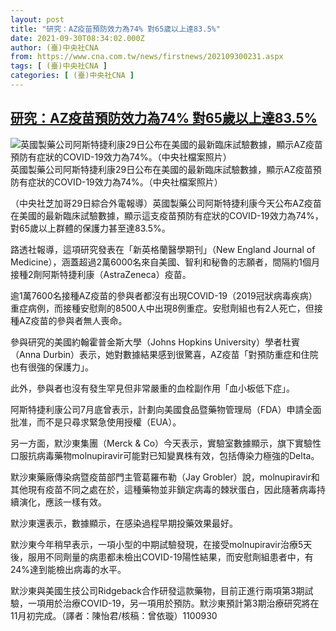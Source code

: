 ```yaml
---
layout: post
title: "研究：AZ疫苗預防效力為74% 對65歲以上達83.5%"
date: 2021-09-30T08:34:02.000Z
author: (臺)中央社CNA
from: https://www.cna.com.tw/news/firstnews/202109300231.aspx
tags: [ (臺)中央社CNA ]
categories: [ (臺)中央社CNA ]
---
```

<!--1632990842000-->
[研究：AZ疫苗預防效力為74% 對65歲以上達83.5%](https://www.cna.com.tw/news/firstnews/202109300231.aspx)
------

<div>
<div><div><div style="--aspect-ratio:2000/1669;"><picture><source media="(max-width: 414px)" data-srcset="https://imgcdn.cna.com.tw/www/WebPhotos/800/20210930/2000x1669_0363953737793.jpg"><source media="(min-width: 413px)" data-srcset="https://imgcdn.cna.com.tw/www/WebPhotos/1024/20210930/2000x1669_0363953737793.jpg"><img class='lazyload' data-src="https://imgcdn.cna.com.tw/www/WebPhotos/800/20210930/2000x1669_0363953737793.jpg" alt="英國製藥公司阿斯特捷利康29日公布在美國的最新臨床試驗數據，顯示AZ疫苗預防有症狀的COVID-19效力為74%。（中央社檔案照片）" data-srcset="https://imgcdn.cna.com.tw/www/WebPhotos/800/20210930/2000x1669_0363953737793.jpg 414w, https://imgcdn.cna.com.tw/www/WebPhotos/1024/20210930/2000x1669_0363953737793.jpg 1024w"></picture></div><div>英國製藥公司阿斯特捷利康29日公布在美國的最新臨床試驗數據，顯示AZ疫苗預防有症狀的COVID-19效力為74%。（中央社檔案照片）</div></div></div><div></div><div><p>（中央社芝加哥29日綜合外電報導）英國製藥公司阿斯特捷利康今天公布AZ疫苗在美國的最新臨床試驗數據，顯示這支疫苗預防有症狀的COVID-19效力為74%，對65歲以上群體的保護力甚至達83.5%。</p><p>路透社報導，這項研究發表在「新英格蘭醫學期刊」（New England Journal of Medicine），涵蓋超過2萬6000名來自美國、智利和秘魯的志願者，間隔約1個月接種2劑阿斯特捷利康（AstraZeneca）疫苗。</p><p>逾1萬7600名接種AZ疫苗的參與者都沒有出現COVID-19（2019冠狀病毒疾病）重症病例，而接種安慰劑的8500人中出現8例重症。安慰劑組也有2人死亡，但接種AZ疫苗的參與者無人喪命。</p><p>參與研究的美國約翰霍普金斯大學（Johns Hopkins University）學者杜賓（Anna Durbin）表示，她對數據結果感到很驚喜，AZ疫苗「對預防重症和住院也有很強的保護力」。</p><p>此外，參與者也沒有發生罕見但非常嚴重的血栓副作用「血小板低下症」。</p><p>阿斯特捷利康公司7月底曾表示，計劃向美國食品暨藥物管理局（FDA）申請全面批准，而不是只尋求緊急使用授權（EUA）。</p><p>另一方面，默沙東集團（Merck & Co）今天表示，實驗室數據顯示，旗下實驗性口服抗病毒藥物molnupiravir可能對已知變異株有效，包括傳染力極強的Delta。</p><p>默沙東藥廠傳染病暨疫苗部門主管葛羅布勒（Jay Grobler）說，molnupiravir和其他現有疫苗不同之處在於，這種藥物並非鎖定病毒的棘狀蛋白，因此隨著病毒持續演化，應該一樣有效。</p><p>默沙東還表示，數據顯示，在感染過程早期投藥效果最好。</p><p>默沙東今年稍早表示，一項小型的中期試驗發現，在接受molnupiravir治療5天後，服用不同劑量的病患都未檢出COVID-19陽性結果，而安慰劑組患者中，有24%達到能檢出病毒的水平。</p><p>默沙東與美國生技公司Ridgeback合作研發這款藥物，目前正進行兩項第3期試驗，一項用於治療COVID-19，另一項用於預防。默沙東預計第3期治療研究將在11月初完成。（譯者：陳怡君/核稿：曾依璇）1100930</p></div>
</div>
